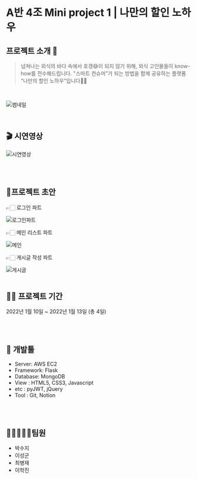 # A반 4조 Mini project 1 | 나만의 할인 노하우

## 프로젝트 소개 🍚

> 넘쳐나는 외식의 바다 속에서 호갱😅이 되지 않기 위해, 외식 고인물들이 know-how를 전수해드립니다.
>"스마트 컨슈머”가 되는 방법을 함께 공유하는 플랫폼 “나만의 할인 노하우”입니다💪🏻


<br/>

![썸네일](https://img1.daumcdn.net/thumb/R1280x0/?scode=mtistory2&fname=https%3A%2F%2Fblog.kakaocdn.net%2Fdn%2FXX6hG%2FbtrqAVNLAnj%2FAxRyj8bcH5H2xpO7iF7aa0%2Fimg.png)

<br/>

## 🎬 시연영상

![시연영상](https://youtu.be/CONNv4jAvXM)

<br/>
<br/>

## 🔖프로젝트 초안

👉🏻 로그인 파트

![로그인파트](https://img1.daumcdn.net/thumb/R1280x0/?scode=mtistory2&fname=https%3A%2F%2Fblog.kakaocdn.net%2Fdn%2FXkmHW%2FbtrqCTBXlrO%2F6GD9AAkN4K9GyBYA7uwBc1%2Fimg.png)

👉🏻 메인  리스트 파트 

![메인](https://img1.daumcdn.net/thumb/R1280x0/?scode=mtistory2&fname=https%3A%2F%2Fblog.kakaocdn.net%2Fdn%2FuQCtX%2FbtrqHdTDg6x%2FAHc1NEAM1llKfHv5K7ky8K%2Fimg.png)

👉🏻 게시글 작성 파트

![게시글](https://img1.daumcdn.net/thumb/R1280x0/?scode=mtistory2&fname=https%3A%2F%2Fblog.kakaocdn.net%2Fdn%2Fbq78vM%2FbtrqFptKOrv%2FZKSBkzKP2nsddtu53jLWY0%2Fimg.png)
<br/>
<br/>

## 👨‍💻 프로젝트 기간

2022년 1월 10일 ~ 2022년 1월 13일 (총 4일)

<br/>
<br/>

## 🔨 개발툴

-   Server: AWS EC2
-   Framework: Flask
-   Database: MongoDB
-   View : HTML5, CSS3, Javascript
-   etc : pyJWT, jQuery
-   Tool : Git, Notion

<br/>
<br/>

## 👨🏻‍🤝‍👨🏻팀원

-   박수지
-   이성군
-   최병재
-   이학진

<br/>
<br/>

